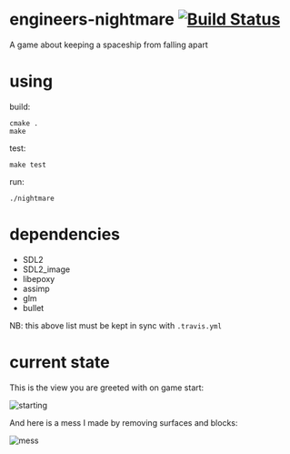 # engineers-nightmare [![Build Status](https://travis-ci.org/engineers-nightmare/engineers-nightmare.svg)](https://travis-ci.org/engineers-nightmare/engineers-nightmare)

A game about keeping a spaceship from falling apart


# using

build:

    cmake .
    make

test:

    make test

run:

    ./nightmare

# dependencies

* SDL2
* SDL2_image
* libepoxy
* assimp
* glm
* bullet

NB: this above list must be kept in sync with `.travis.yml`

# current state

This is the view you are greeted with on game start:

![starting](https://raw.githubusercontent.com/engineers-nightmare/engineers-nightmare/master/misc/en-start-2015-04-23.png)

And here is a mess I made by removing surfaces and blocks:

![mess](https://raw.githubusercontent.com/engineers-nightmare/engineers-nightmare/master/misc/en-mess-2015-04-23.png)

